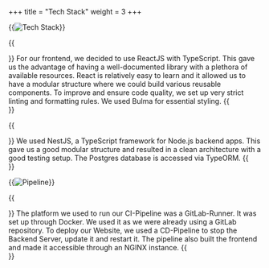 +++
title = "Tech Stack"
weight = 3
+++

{{<image src="tech_stack.png" alt="Tech Stack" caption="Tech Stack">}}

{{<section title="React & Typescript">}}
For our frontend, we decided to use ReactJS with TypeScript. This gave us the advantage of having a well-documented library with a plethora of available resources. React is relatively easy to learn and it allowed us to have a modular structure where we could build various reusable components. To improve and ensure code quality, we set up very strict linting and formatting rules.
We used Bulma for essential styling.
{{</section>}}

{{<section title="NestJs & Typescript">}}
We used NestJS, a TypeScript framework for Node.js backend apps. This gave us a good modular structure and resulted in a clean architecture with a good testing setup.
The Postgres database is accessed via TypeORM.
{{</section>}}

{{<image src="pipeline.svg" alt="Pipeline" caption="Pipeline">}}

{{<section title="Hosting & Pipelines">}}
The platform we used to run our CI-Pipeline was a GitLab-Runner. It was set up through Docker. We used it as we were already using a GitLab repository. To deploy our Website, we used a CD-Pipeline to stop the Backend Server, update it and restart it. The pipeline also built the frontend and made it accessible through an NGINX instance.
{{</section>}}
